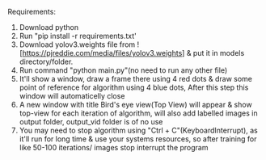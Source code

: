 Requirements:
1. Download python 
2. Run "pip install -r requirements.txt'
3. Download yolov3.weights file from ![https://pjreddie.com/media/files/yolov3.weights] & put it in models directory/folder.
4. Run command "python main.py"(no need to run any other file)
5. It'll show a window, draw a frame there using 4 red dots & draw some point of reference for algorithm using 4 blue dots, After this step this window will automaticelly close
6. A new window with title Bird's eye view(Top View) will appear & show top-view for each iteration of algorithm, will also add labelled images in output folder, output_vid folder is of no use
7. You may need to stop algorithm using "Ctrl + C"(KeyboardInterrupt), as it'll run for long time & use your systems resources, so after training for like 50-100 iterations/ images stop interrupt the program

